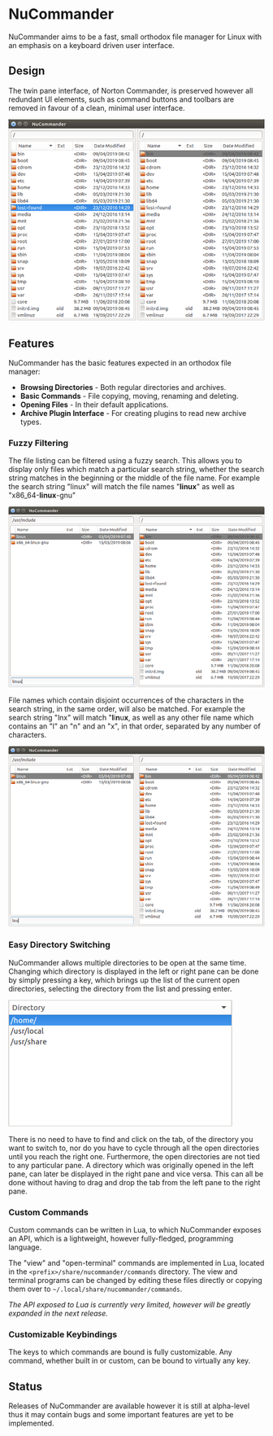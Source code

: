 # NuCommander

NuCommander aims to be a fast, small orthodox file manager for Linux
with an emphasis on a keyboard driven user interface.

## Design

The twin pane interface, of Norton Commander, is preserved however all
redundant UI elements, such as command buttons and toolbars are
removed in favour of a clean, minimal user interface.

![Screenshot](img/snap1.png)

## Features

NuCommander has the basic features expected in an orthodox file
manager:

   * **Browsing Directories** - Both regular directories and archives.
   * **Basic Commands** - File copying, moving, renaming and deleting.
   * **Opening Files** - In their default applications.
   * **Archive Plugin Interface** - For creating plugins to read new archive types.

### Fuzzy Filtering

The file listing can be filtered using a fuzzy search. This allows you
to display only files which match a particular search string, whether
the search string matches in the beginning or the middle of the file
name. For example the search string "linux" will match the file names
"**linux**" as well as "x86_64-**linux**-gnu"

![Screenshot of Fuzzy Filtering](img/snap-filter.png)

File names which contain disjoint occurrences of the characters in the
search string, in the same order, will also be matched. For example
the search string "lnx" will match "**l**i**n**u**x**, as well as any
other file name which contains an "l" an "n" and an "x", in that
order, separated by any number of characters.

![Screenshot of Fuzzy Filtering](img/snap-filter2.png)

### Easy Directory Switching

NuCommander allows multiple directories to be open at the same
time. Changing which directory is displayed in the left or right pane
can be done by simply pressing a key, which brings up the list of the
current open directories, selecting the directory from the list and
pressing enter.

![Screenshot of Open Directory List](img/snap-open-dirs.png)

There is no need to have to find and click on the tab, of the
directory you want to switch to, nor do you have to cycle through all
the open directories until you reach the right one. Furthermore, the
open directories are not tied to any particular pane. A directory
which was originally opened in the left pane, can later be displayed
in the right pane and vice versa. This can all be done without having
to drag and drop the tab from the left pane to the right pane.

### Custom Commands

Custom commands can be written in Lua, to which NuCommander exposes an
API, which is a lightweight, however fully-fledged, programming
language.

The "view" and "open-terminal" commands are implemented in Lua,
located in the `<prefix>/share/nucommander/commands` directory. The
view and terminal programs can be changed by editing these files
directly or copying them over to
`~/.local/share/nucommander/commands`.

_The API exposed to Lua is currently very limited, however will be
greatly expanded in the next release._

### Customizable Keybindings

The keys to which commands are bound is fully customizable. Any
command, whether built in or custom, can be bound to virtually any
key.

## Status

Releases of NuCommander are available however it is still at
alpha-level thus it may contain bugs and some important features are
yet to be implemented.
